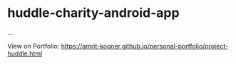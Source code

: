 # huddle-charity-android-app
...

View on Portfolio: https://amrit-kooner.github.io/personal-portfolio/project-huddle.html
